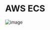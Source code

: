 # AWS ECS

![image](https://github.com/pavankumar0077/Aws-Devops/assets/40380941/fb94ef23-ff2b-43bb-a69c-45aa31277e6b)


